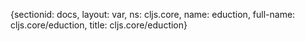 {sectionid: docs, layout: var, ns: cljs.core, name: eduction, full-name: cljs.core/eduction,
  title: cljs.core/eduction}
